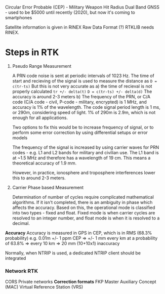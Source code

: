 Circular Error Probable (CEP) - Military Weapon Hit Radius
Dual Band GNSS - used to be $5000 until recently (2020), but now it's coming to smartphones

Satellite information is given in RINEX Raw Data Format (?) RTKLIB needs RINEX.

# Steps in RTK
1. Pseudo Range Measurement
	
	A PRN code noise is sent at periodic intervals of 1023 Hz. The time of start and recieving of the signal is used to measure the distance as
	`D = c(tr-ts)`
	But this is not very accurate as 
	a) the time of recieval is not properly calculated
	`tr +/- delta(t)`
	`D = c(tr-ts) +/- delta(d)`
	The accuracy is around 2-3 meters
	b) The frequency of the PRN, or C/A code (C/A code - civil, P-code - military, encrypted) is 1 MHz, and accuracy is 1% of the wavelength. The code signal period length is 1 ms, or 290m, considering speed of light. 1% of 290m is 2.9m, which is not enough for all applications.
	
	Two options to fix this would be to increase frequency of signal, or to perform some error correction by using differential setups or error models
	
	The frequency of the signal is increased by using carrier waves for PRN codes - e.g. L1 and L2 bands for military and civilian use. The L1 band is at ~1.5 MHz and therefore has a wavelength of 19 cm. This means a theoretical accuracy of 1.9 mm.
	
	However, in practice, ionosphere and troposphere interferences lower this to around 2-3 meters. 
2. Carrier Phase based Measurement
	
	Determination of number of cycles require complicated mathematical algorithms. If it isn't completed, there is an ambiguity in phase which affects the accuracy. Based on this, the operational mode is classified into two types - fixed and float. Fixed mode is when carrier cycles are resolved to an integer number, and float mode is when it is resolved to a decimal.

**Accuracy**
Accuracy is measured in GPS in CEP, which is in RMS (68.3% probability)
e.g. 0.01m +/- 1 ppm CEP => +/- 1 mm every km at a probability of 63.8% => every 10 km => 20 mm (10+10x1) inaccuracy

Normally, when NTRIP is used, a dedicated NTRIP client should be integrated

### Network RTK
CORS
Private networks
**Correction formats**
FKP
Master Auxiliary Concept (MAC)
Virtual Reference Station (VRS)
